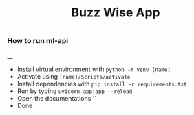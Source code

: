 <h1 align="center">Buzz Wise App<h1>

### How to run ml-api
__
- Install virtual environment with `python -m venv [name]`
- Activate using `[name]/Scripts/activate`
- Install dependencies with `pip install -r requirements.txt`
- Run by typing `uvicorn app:app --reload`
- Open the documentations ``
- Done